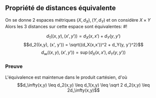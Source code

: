 ## Propriété de distances équivalente
On se donne 2 espaces métriques $(X, d_X), (Y, d_Y)$ et on considère $X \times Y$
Alors les 3 distances sur cette espace sont équivalentes: #!

$$d_1((x,y), (x', y')) = d_X(x, x') + d_Y(y, y')$$ $$d_2((x,y), (x', y')) = \sqrt{(d_X(x,x'))^2 + d_Y(y, y')^2}$$ $$d_\infty((x,y), (x',y')) = \sup(d_X(x,x'), d_Y(y,y'))$$
### Preuve
L'équivalence est maintenue dans le produit cartésien, d'où
$$d_\infty(x,y) \leq d_2(x,y) \leq d_1(x,y) \leq \sqrt 2 d_2(x,y) \leq 2d_\infty(x,y)$$